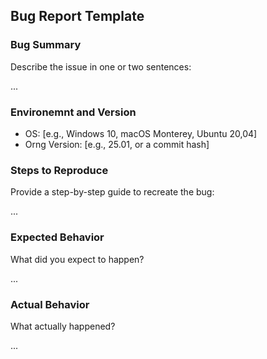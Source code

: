 
## Bug Report Template
### Bug Summary
Describe the issue in one or two sentences:

...

### Environemnt and Version
- OS: [e.g., Windows 10, macOS Monterey, Ubuntu 20,04]
- Orng Version: [e.g., 25.01, or a commit hash]

### Steps to Reproduce
Provide a step-by-step guide to recreate the bug:

...

### Expected Behavior
What did you expect to happen?

...

### Actual Behavior
What actually happened?

...
